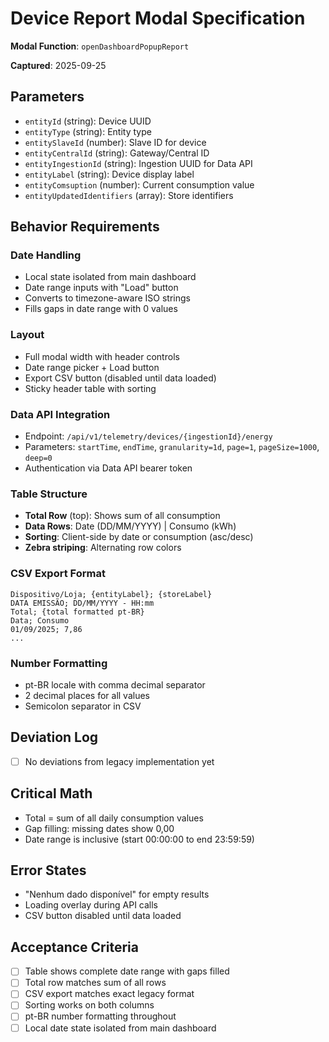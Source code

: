 # Device Report Modal Specification

**Modal Function**: `openDashboardPopupReport`

**Captured**: 2025-09-25

## Parameters
- `entityId` (string): Device UUID
- `entityType` (string): Entity type
- `entitySlaveId` (number): Slave ID for device
- `entityCentralId` (string): Gateway/Central ID
- `entityIngestionId` (string): Ingestion UUID for Data API
- `entityLabel` (string): Device display label
- `entityComsuption` (number): Current consumption value
- `entityUpdatedIdentifiers` (array): Store identifiers

## Behavior Requirements

### Date Handling
- Local state isolated from main dashboard
- Date range inputs with "Load" button
- Converts to timezone-aware ISO strings
- Fills gaps in date range with 0 values

### Layout
- Full modal width with header controls
- Date range picker + Load button
- Export CSV button (disabled until data loaded)
- Sticky header table with sorting

### Data API Integration
- Endpoint: `/api/v1/telemetry/devices/{ingestionId}/energy`
- Parameters: `startTime`, `endTime`, `granularity=1d`, `page=1`, `pageSize=1000`, `deep=0`
- Authentication via Data API bearer token

### Table Structure
- **Total Row** (top): Shows sum of all consumption
- **Data Rows**: Date (DD/MM/YYYY) | Consumo (kWh)
- **Sorting**: Client-side by date or consumption (asc/desc)
- **Zebra striping**: Alternating row colors

### CSV Export Format
```
Dispositivo/Loja; {entityLabel}; {storeLabel}
DATA EMISSÃO; DD/MM/YYYY - HH:mm
Total; {total formatted pt-BR}
Data; Consumo
01/09/2025; 7,86
...
```

### Number Formatting
- pt-BR locale with comma decimal separator
- 2 decimal places for all values
- Semicolon separator in CSV

## Deviation Log
- [ ] No deviations from legacy implementation yet

## Critical Math
- Total = sum of all daily consumption values
- Gap filling: missing dates show 0,00
- Date range is inclusive (start 00:00:00 to end 23:59:59)

## Error States
- "Nenhum dado disponível" for empty results
- Loading overlay during API calls
- CSV button disabled until data loaded

## Acceptance Criteria
- [ ] Table shows complete date range with gaps filled
- [ ] Total row matches sum of all rows
- [ ] CSV export matches exact legacy format
- [ ] Sorting works on both columns
- [ ] pt-BR number formatting throughout
- [ ] Local date state isolated from main dashboard
